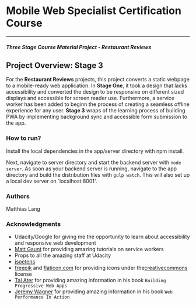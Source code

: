 # Mobile Web Specialist Certification Course
---
#### _Three Stage Course Material Project - Restaurant Reviews_

## Project Overview: Stage 3

For the **Restaurant Reviews** projects, this project converts a static webpage to a mobile-ready web application. In **Stage One**, it took a design that lacks accessibility and converted the design to be responsive on different sized displays and accessible for screen reader use. Furthermore, a service worker has been added to beginn the process of creating a seamless offline experience for any user. **Stage 3** wraps of the learning process of building PWA by implementing background sync and accessible form submission to the app.

### How to run?

Install the local dependencies in the app/server directory with npm install.

Next, navigate to server directory and start the backend server with `node server`. As soon as your backend server is running, navigate to the app directory and build the distribution files with `gulp watch`. This will also set up a local dev server on `localhost:8001'.

### Authors

Matthias Lang

### Acknowledgments

* Udacity/Google for giving me the opportunity to learn about accessibility and responsive web development
* [Matt Gaunt](https://developers.google.com/web/fundamentals/primers/service-workers/) for providing amazing tutorials on service workers
* Props to all the amazing staff at Udacity
* [jsoetens](https://github.com/jsoetens/udacity-nanodegree-mws/tree/master/mws-project-1)
* [freepik](http.//www.freepik.com) and [flaticon.com](https://www.flaticon.com) for providing icons under the[creativecommons](http://creativecommons.org/licenses/by/3.0/) license
* [Tal Ater](https://github.com/TalAter) for providing amazing information in his book `Building Progressive Web Apps`
* [Jeremy Wagner](https://github.com/malchata) for providing amazing information in his book `Web Performance In Action`





